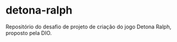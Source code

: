# detona-ralph
Repositório do desafio de projeto de criação do jogo Detona Ralph, proposto pela DIO.
